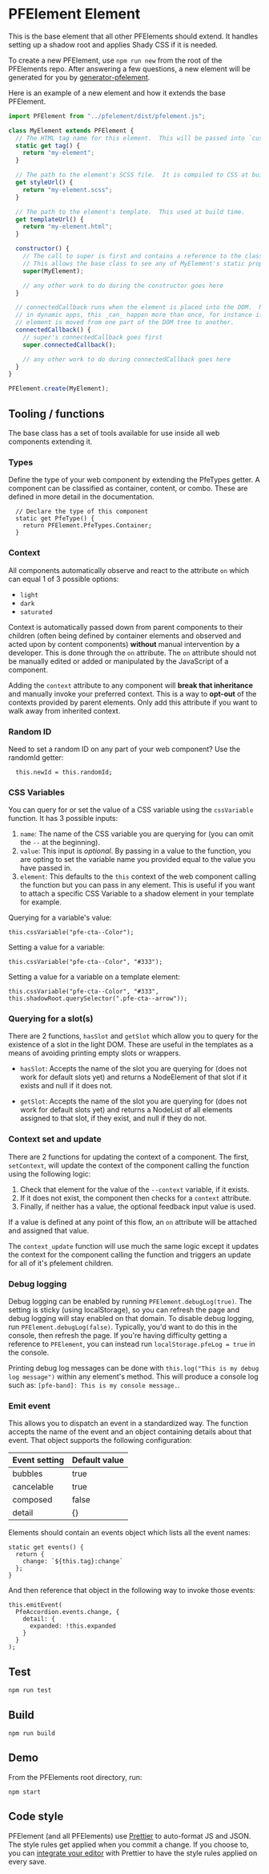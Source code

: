 # PFElement Element

This is the base element that all other PFElements should extend. It handles setting up a shadow root and applies Shady CSS if it is needed.

To create a new PFElement, use `npm run new` from the root of the PFElements repo. After answering a few questions, a new element will be generated for you by [generator-pfelement][generator].

Here is an example of a new element and how it extends the base PFElement.

```javascript
import PFElement from "../pfelement/dist/pfelement.js";

class MyElement extends PFElement {
  // The HTML tag name for this element.  This will be passed into `customElements.define()`.
  static get tag() {
    return "my-element";
  }

  // The path to the element's SCSS file.  It is compiled to CSS at build time.
  get styleUrl() {
    return "my-element.scss";
  }

  // The path to the element's template.  This used at build time.
  get templateUrl() {
    return "my-element.html";
  }

  constructor() {
    // The call to super is first and contains a reference to the class itself.
    // This allows the base class to see any of MyElement's static properties.
    super(MyElement);

    // any other work to do during the constructor goes here
  }

  // connectedCallback runs when the element is placed into the DOM.  Note that
  // in dynamic apps, this _can_ happen more than once, for instance if an
  // element is moved from one part of the DOM tree to another.
  connectedCallback() {
    // super's connectedCallback goes first
    super.connectedCallback();

    // any other work to do during connectedCallback goes here
  }
}

PFElement.create(MyElement);
```

## Tooling / functions

The base class has a set of tools available for use inside all web components extending it.

### Types

Define the type of your web component by extending the PfeTypes getter.  A component can be classified as container, content, or combo.  These are defined in more detail in the documentation.

```
  // Declare the type of this component
  static get PfeType() {
    return PFElement.PfeTypes.Container;
  }
```

### Context

All components automatically observe and react to the attribute `on` which can equal 1 of 3 possible options:

- `light`
- `dark`
- `saturated`

Context is automatically passed down from parent components to their children (often being defined by container elements and observed and acted upon by content components) **without** manual intervention by a developer.  This is done through the `on` attribute.  The `on` attribute should not be manually edited or added or manipulated by the JavaScript of a component.

Adding the `context` attribute to any component will **break that inheritance** and manually invoke your preferred context.  This is a way to **opt-out** of the contexts provided by parent elements.  Only add this attribute if you want to walk away from inherited context.

### Random ID

Need to set a random ID on any part of your web component?  Use the randomId getter:

```
  this.newId = this.randomId;
```

### CSS Variables

You can query for or set the value of a CSS variable using the `cssVariable` function.  It has 3 possible inputs:

1) `name`: The name of the CSS variable you are querying for (you can omit the `--` at the beginning).
2) `value`: This input is _optional_.  By passing in a value to the function, you are opting to set the variable name you provided equal to the value you have passed in.
3) `element`: This defaults to the `this` context of the web component calling the function but you can pass in any element. This is useful if you want to attach a specific CSS Variable to a shadow element in your template for example.

Querying for a variable's value:
```
this.cssVariable("pfe-cta--Color");
```

Setting a value for a variable:
```
this.cssVariable("pfe-cta--Color", "#333");
```

Setting a value for a variable on a template element:
```
this.cssVariable("pfe-cta--Color", "#333", this.shadowRoot.querySelector(".pfe-cta--arrow"));
```

### Querying for a slot(s)

There are 2 functions, `hasSlot` and `getSlot` which allow you to query for the existence of a slot in the light DOM. These are useful in the templates as a means of avoiding printing empty slots or wrappers.

- `hasSlot`: Accepts the name of the slot you are querying for (does not work for default slots yet) and returns a NodeElement of that slot if it exists and null if it does not.

- `getSlot`: Accepts the name of the slot you are querying for (does not work for default slots yet) and returns a NodeList of all elements assigned to that slot, if they exist, and null if they do not.

### Context set and update
<!-- TODO: Rewrite this castastrophe -->
There are 2 functions for updating the context of a component.  The first, `setContext`, will update the context of the component calling the function using the following logic:

1. Check that element for the value of the `--context` variable, if it exists.
2. If it does not exist, the component then checks for a `context` attribute.
3. Finally, if neither has a value, the optional feedback input value is used.

If a value is defined at any point of this flow, an `on` attribute will be attached and assigned that value.

The `context_update` function will use much the same logic except it updates the context for the component calling the function and triggers an update for all of it's pfelement children.

### Debug logging

Debug logging can be enabled by running `PFElement.debugLog(true)`.  The setting is sticky (using localStorage), so you can refresh the page and debug logging will stay enabled on that domain.  To disable debug logging, run `PFElement.debugLog(false)`.  Typically, you'd want to do this in the console, then refresh the page.  If you're having difficulty getting a reference to `PFElement`, you can instead run `localStorage.pfeLog = true` in the console.

Printing debug log messages can be done with `this.log("This is my debug log message")` within any element's method.  This will produce a console log such as: `[pfe-band]: This is my console message.`.

### Emit event

This allows you to dispatch an event in a standardized way.  The function accepts the name of the event and an object containing details about that event.  That object supports the following configuration:

| Event setting | Default value |
| --- | --- |
| bubbles | true |
| cancelable | true |
| composed | false | 
| detail | {} |


Elements should contain an events object which lists all the event names:

```
static get events() {
  return {
    change: `${this.tag}:change`
  };
}
```

And then reference that object in the following way to invoke those events:

```
this.emitEvent(
  PfeAccordion.events.change, {
    detail: {
      expanded: !this.expanded
    }
  }
);
```

## Test

    npm run test

## Build

    npm run build

## Demo

From the PFElements root directory, run:

    npm start

## Code style

PFElement (and all PFElements) use [Prettier][prettier] to auto-format JS and JSON. The style rules get applied when you commit a change. If you choose to, you can [integrate your editor][prettier-ed] with Prettier to have the style rules applied on every save.

[prettier]: https://github.com/prettier/prettier/
[prettier-ed]: https://prettier.io/docs/en/editors.html
[web-component-tester]: https://github.com/Polymer/web-component-tester
[generator]: https://github.com/PFElements/generator-pfelement
